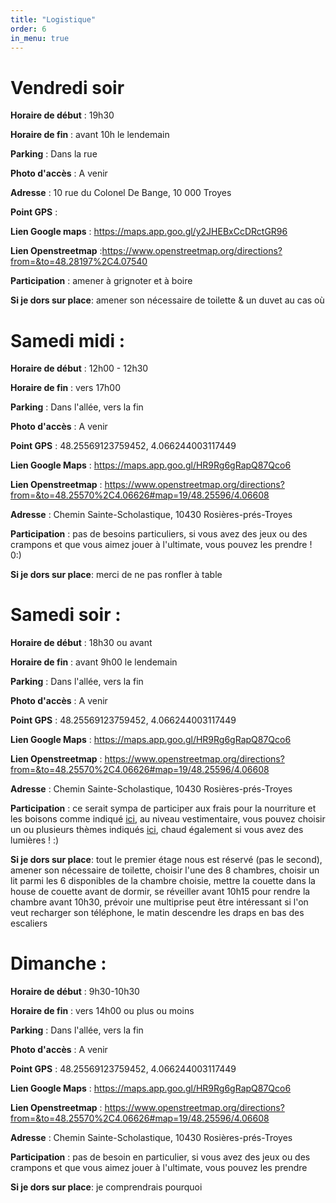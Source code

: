 ```yaml
---
title: "Logistique"
order: 6
in_menu: true
---
```

# Vendredi soir 
**Horaire de début** : 19h30

**Horaire de fin** : avant 10h le lendemain

**Parking** : Dans la rue

**Photo d'accès** : A venir

**Adresse** : 10 rue du Colonel De Bange, 10 000 Troyes

**Point GPS** :

**Lien Google maps** : https://maps.app.goo.gl/y2JHEBxCcDRctGR96

**Lien Openstreetmap** :https://www.openstreetmap.org/directions?from=&to=48.28197%2C4.07540

**Participation** : amener à grignoter et à boire

**Si je dors sur place**: amener son nécessaire de toilette & un duvet au cas où

# Samedi midi :
**Horaire de début** : 12h00 - 12h30

**Horaire de fin** : vers 17h00

**Parking** : Dans l'allée, vers la fin

**Photo d'accès** : A venir

**Point GPS** : 48.25569123759452, 4.066244003117449

**Lien Google Maps** : https://maps.app.goo.gl/HR9Rg6gRapQ87Qco6

**Lien Openstreetmap** : https://www.openstreetmap.org/directions?from=&to=48.25570%2C4.06626#map=19/48.25596/4.06608

**Adresse** : Chemin Sainte-Scholastique, 10430 Rosières-prés-Troyes

**Participation** : pas de besoins particuliers, si vous avez des jeux ou des crampons et que vous aimez jouer à l'ultimate, vous pouvez les prendre ! 0:)

**Si je dors sur place**: merci de ne pas ronfler à table

# Samedi soir :
**Horaire de début** : 18h30 ou avant

**Horaire de fin** : avant 9h00 le lendemain

**Parking** : Dans l'allée, vers la fin

**Photo d'accès** : A venir

**Point GPS** : 48.25569123759452, 4.066244003117449

**Lien Google Maps** : https://maps.app.goo.gl/HR9Rg6gRapQ87Qco6

**Lien Openstreetmap** : https://www.openstreetmap.org/directions?from=&to=48.25570%2C4.06626#map=19/48.25596/4.06608

**Adresse** : Chemin Sainte-Scholastique, 10430 Rosières-prés-Troyes

**Participation** : ce serait sympa de participer aux frais pour la nourriture et les boisons comme indiqué [ici](https://pierre-404.github.io/30-ans-pierre/finances.html), au niveau vestimentaire, vous pouvez choisir un ou plusieurs thèmes indiqués [ici](https://pierre-404.github.io/30-ans-pierre/programme.html), chaud également si vous avez des lumières ! :)

**Si je dors sur place**: tout le premier étage nous est réservé (pas le second), amener son nécessaire de toilette, choisir l'une des 8 chambres, choisir un lit parmi les 6 disponibles de la chambre choisie, mettre la couette dans la house de couette avant de dormir, se réveiller avant 10h15 pour rendre la chambre avant 10h30, prévoir une multiprise peut être intéressant si l'on veut recharger son téléphone, le matin descendre les draps en bas des escaliers

# Dimanche :
**Horaire de début** : 9h30-10h30

**Horaire de fin** : vers 14h00 ou plus ou moins

**Parking** : Dans l'allée, vers la fin

**Photo d'accès** : A venir

**Point GPS** : 48.25569123759452, 4.066244003117449

**Lien Google Maps** : https://maps.app.goo.gl/HR9Rg6gRapQ87Qco6

**Lien Openstreetmap** : https://www.openstreetmap.org/directions?from=&to=48.25570%2C4.06626#map=19/48.25596/4.06608

**Adresse** : Chemin Sainte-Scholastique, 10430 Rosières-prés-Troyes

**Participation** : pas de besoin en particulier, si vous avez des jeux ou des crampons et que vous aimez jouer à l'ultimate, vous pouvez les prendre

**Si je dors sur place**: je comprendrais pourquoi 